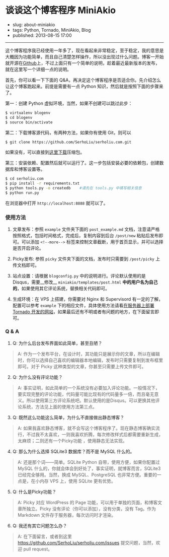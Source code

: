# 谈谈这个博客程序 MiniAkio

- slug: about-miniakio
- tags: Python, Tornado, MiniAkio, Blog
- published: 2013-08-15 17:00

-------------------------

这个博客程序我已经使用一年多了，现在看起来非常稳定，至于稳定，我的意思是大概因为功能简单，而且自己清楚怎样操作，所以没出现过什么问题。博客一开始就开源在[Github][1]上，不过上面只有一个简单的说明，趁着最近最新版本的发布，就在这里写一个详细一点的说明。

首先，你可以看一下下面的 Q&A，再决定这个博客程序是否适合你。先介绍怎么让这个博客跑起来。前提是需要有一点 Python 知识，然后就是按照下面的步骤来了。

第一：创建 Python 虚拟环境，当然，如果不创建可以跳过此步：

```bash
$ virtualenv blogenv
$ cd blogenv
$ source bin/activate
```
第二：下载博客源代码，有两种方法，如果你有使用 Git，则可以

```bash
$ git clone https://github.com/SerhoLiu/serholiu.com.git
```
如果没有，可以直接到[这里下载][2]压缩包。

第三：安装依赖、配置然后就可以运行了。这一步包括安装必要的依赖包，创建数据库和博客设置等。

```bash
$ cd serholiu.com
$ pip install -r requirements.txt
$ python tools.py -o createdb    #请先在 tools.py 中填写相关信息
$ python run.py
```
在浏览器中打开 `http://localhost:8888` 就可以了。

### 使用方法

1. 文章发布：参照 `example` 文件夹下面的 `post_example.md` 文档，注意请严格按照格式，包括时间格式，完成后，复制内容到后台 `/post/new` 粘贴后发布即可。可以添加 `<!--more-->` 标签来控制文章截断，用于首页显示，并可以选择是否开启评论。

2. Picky发布: 参照 `picky` 文件夹下面的文档，发布时只需要到 `/post/picky` 上传文档即可。

3. 站点设置：请根据 `blogconfig.py` 中的说明进行。评论默认使用的是 Disqus，需要__修改__ `miniakio/templates/post.html` __中的用户名为自己的__，如果使用其它评论系统，替换相关代码即可。

4. 生成环境：在 VPS 上搭建，你需要对 Nginx 和 Supervisord 有一定的了解，配置可以参考 `example` 下的相应文件，具体使用方法请看[在服务器上部署 Tornado 开发的网站][3]，如果最后还有不明或者有问题的地方，在下面留言即可。


### Q & A

1. Q: 为什么后台发布界面如此简单，甚至丑陋？
>  A: 作为一个发布平台，在设计时，其功能只是展示你的文章，所以在编辑时，你可以选择自己喜欢的编辑器本地编辑，发布时只需要复制到发布框里即可。对于 Picky 这种类型的文章，你甚至只需要上传文件即可。


2. Q: 为什么没有评论功能？
>  A: 事实证明，如此简单的一个系统没有必要加入评论功能。一般情况下，要实现完整的评论功能，代码量可能比现有的代码量多一倍，而且毫无意义。所以使用第三方评论系统吧。默认使用的是Disqus。可以更换其他评论系统，方法见上面的使用方法第三点。

3. Q: 既然这么功能这么简单，为什么不直接做出静态博客？
>  A: 如果我喜欢静态博客，就不会写这个博客程序了。现在静态博客确实流行，不过我不太喜欢，一则我喜欢折腾，每次修改样式后都需要重新生成，太麻烦；二则还有一个Picky功能 ，使用静态无法实现。

4. Q: 那么为什么选择 SQLite3 数据库？而不是 MySQL 什么的。
>  A: 还是那个词——简单。SQLite Python 自带，使用方便，如果你配置过 MySQL 什么的，你就会体会到好处了，事实证明，就博客而言，SQLite3 已经完全够用。当然，换成 MySQL、PostgreSQL 也非常方便。重要的一点是，在小内存 VPS 上，使用 SQLite 更有优势。

5. Q: 什么是Picky功能？
>  A: Picky 对应 WordPress 的 Page 功能，可以用于单独的页面，和博客文章所独立。Picky 没有评论（你可以添加），没有分类，没有 Tag。作为 Markdown 文件存于服务器，每次访问时才渲染。

6. Q: 我还有其它问题怎么办？
>  A: 在下面留言，或者到这里 https://github.com/SerhoLiu/serholiu.com/issues 提交问题，当然，欢迎 pull request。 

[1]: https://github.com/SerhoLiu/serholiu.com   
[2]: https://github.com/SerhoLiu/serholiu.com/releases
[3]: /tornado-nginx-supervisord


